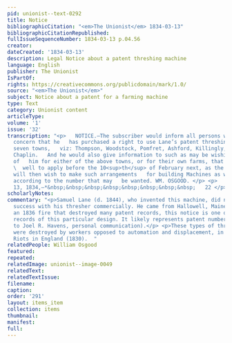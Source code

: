 ```yaml
---
pid: unionist--text-0292
title: Notice
bibliographicCitation: "<em>The Unionist</em> 1834-03-13"
bibliographicCitationRepublished: 
fullIssueSequenceNumber: 1834-03-13 p.04.56
creator: 
dateCreated: '1834-03-13'
description: Legal Notice about a patent threshing machine
language: English
publisher: The Unionist
IsPartOf: 
rights: https://creativecommons.org/publicdomain/mark/1.0/
source: "<em>The Unionist</em>"
subject: Notice about a patent for a farming machine
type: Text
category: Unionist content
articleType: 
volume: '1'
issue: '32'
transcription: "<p>   NOTICE.—The subscriber would inform all persons whom it may
  concern that he   has purchased a right to use Lane’s patent threshing machine for
  seven towns,   viz: Thompson, Woodstock, Pomfret, Ashford, Killingly, Hampton, and
  Chaplin.   And he would also give information to such as may be wishing to purchase
  of   him for either of the above towns, or for their own farms, that they will do
  \  well to apply before the 10<sup>th</sup> of February next, as the subscriber
  will then wish to make such arrangements   for building Machines as will be necessary,
  according to the number that may   be wanted. WM. OSGOOD. </p> <p>   Abington, January
  13, 1834,—*&nbsp;&nbsp;&nbsp;&nbsp;&nbsp;&nbsp;&nbsp;&nbsp;   22 </p> "
scholarlyNotes: 
commentary: "<p>Samuel Lane (d. 1844), who invented this machine, did not have much
  success with his thresher commercially. He came from Hallowell, Maine. Because of
  an 1836 fire that destroyed many patent records, this notice is one of very few
  records of this particular design. It likely represents patent number 5,185X (thanks
  to Joel R. Havens, personal communication).</p> <p>These types of threshing machines
  were destroyed by workers opposed to automation and displacement, in the famed Swing
  Riots in England (1830).  "
relatedPeople: William Osgood
featured: 
repeated: 
relatedImage: unionist--image-0049
relatedText: 
relatedTextIssue: 
filename: 
caption: 
order: '291'
layout: items_item
collection: items
thumbnail: 
manifest: 
full: 
---
```


